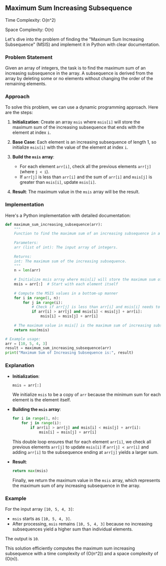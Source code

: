 ## Maximum Sum Increasing Subsequence

Time Complexity: O(n^2)

Space Complexity: O(n)

Let's dive into the problem of finding the "Maximum Sum Increasing Subsequence" (MSIS) and implement it in Python with clear documentation.

### Problem Statement

Given an array of integers, the task is to find the maximum sum of an increasing subsequence in the array. A subsequence is derived from the array by deleting some or no elements without changing the order of the remaining elements.

### Approach

To solve this problem, we can use a dynamic programming approach. Here are the steps:

1. **Initialization**: Create an array `msis` where `msis[i]` will store the maximum sum of the increasing subsequence that ends with the element at index `i`.

2. **Base Case**: Each element is an increasing subsequence of length 1, so initialize `msis[i]` with the value of the element at index `i`.

3. **Build the `msis` array**:
    - For each element `arr[i]`, check all the previous elements `arr[j]` (where `j < i`).
    - If `arr[j]` is less than `arr[i]` and the sum of `arr[i]` and `msis[j]` is greater than `msis[i]`, update `msis[i]`.

4. **Result**: The maximum value in the `msis` array will be the result.

### Implementation

Here's a Python implementation with detailed documentation:

```python
def maximum_sum_increasing_subsequence(arr):
    """
    Function to find the maximum sum of an increasing subsequence in a given array.
    
    Parameters:
    arr (list of int): The input array of integers.
    
    Returns:
    int: The maximum sum of the increasing subsequence.
    """
    n = len(arr)
    
    # Initialize msis array where msis[i] will store the maximum sum of the increasing subsequence ending at index i
    msis = arr[:]  # Start with each element itself
    
    # Compute the MSIS values in a bottom-up manner
    for i in range(1, n):
        for j in range(i):
            # Check if arr[j] is less than arr[i] and msis[i] needs to be updated
            if arr[i] > arr[j] and msis[i] < msis[j] + arr[i]:
                msis[i] = msis[j] + arr[i]
    
    # The maximum value in msis[] is the maximum sum of increasing subsequence
    return max(msis)

# Example usage:
arr = [10, 5, 4, 3]
result = maximum_sum_increasing_subsequence(arr)
print("Maximum Sum of Increasing Subsequence is:", result)
```

### Explanation

- **Initialization**:
  ```python
  msis = arr[:]
  ```
  We initialize `msis` to be a copy of `arr` because the minimum sum for each element is the element itself.

- **Building the `msis` array**:
  ```python
  for i in range(1, n):
      for j in range(i):
          if arr[i] > arr[j] and msis[i] < msis[j] + arr[i]:
              msis[i] = msis[j] + arr[i]
  ```
  This double loop ensures that for each element `arr[i]`, we check all previous elements `arr[j]` to update `msis[i]` if `arr[j] < arr[i]` and adding `arr[i]` to the subsequence ending at `arr[j]` yields a larger sum.

- **Result**:
  ```python
  return max(msis)
  ```
  Finally, we return the maximum value in the `msis` array, which represents the maximum sum of any increasing subsequence in the array.

### Example

For the input array `[10, 5, 4, 3]`:

- `msis` starts as `[10, 5, 4, 3]`.
- After processing, `msis` remains `[10, 5, 4, 3]` because no increasing subsequences yield a higher sum than individual elements.

The output is `10`.

This solution efficiently computes the maximum sum increasing subsequence with a time complexity of \(O(n^2)\) and a space complexity of \(O(n)\).